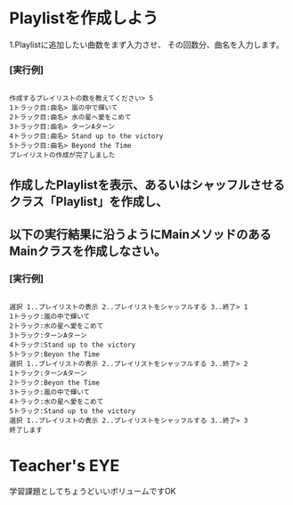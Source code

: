 # Playlistを作成しよう  

1.Playlistに追加したい曲数をまず入力させ、
その回数分、曲名を入力します。  

### [実行例]  

```

作成するプレイリストの数を教えてください> 5
1トラック目:曲名> 嵐の中で輝いて
2トラック目:曲名> 水の星へ愛をこめて
3トラック目:曲名> ターンAターン
4トラック目:曲名> Stand up to the victory
5トラック目:曲名> Beyond the Time
プレイリストの作成が完了しました

```

## 作成したPlaylistを表示、あるいはシャッフルさせるクラス「Playlist」を作成し、  
## 以下の実行結果に沿うようにMainメソッドのあるMainクラスを作成しなさい。  

### [実行例]  

```

選択 1..プレイリストの表示 2..プレイリストをシャッフルする 3..終了> 1
1トラック:嵐の中で輝いて
2トラック:水の星へ愛をこめて
3トラック:ターンAターン
4トラック:Stand up to the victory
5トラック:Beyon the Time
選択 1..プレイリストの表示 2..プレイリストをシャッフルする 3..終了> 2
1トラック:ターンAターン
2トラック:Beyon the Time
3トラック:嵐の中で輝いて
4トラック:水の星へ愛をこめて
5トラック:Stand up to the victory
選択 1..プレイリストの表示 2..プレイリストをシャッフルする 3..終了> 3
終了します

```

# Teacher's EYE

学習課題としてちょうどいいボリュームですOK
